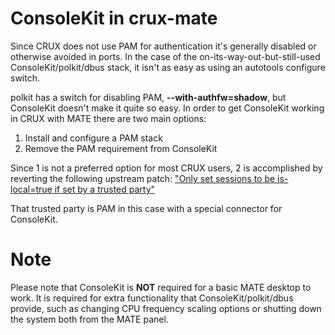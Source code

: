 # ConsoleKit in crux-mate #

Since CRUX does not use PAM for authentication it's generally disabled or otherwise avoided in ports. In the case of the on-its-way-out-but-still-used ConsoleKit/polkit/dbus stack, it isn't as easy as using an autotools configure switch.

polkit has a switch for disabling PAM, **--with-authfw=shadow**, but ConsoleKit doesn't make it quite so easy. In order to get ConsoleKit working in CRUX with MATE there are two main options:

  1. Install and configure a PAM stack
  1. Remove the PAM requirement from ConsoleKit

Since 1 is not a preferred option for most CRUX users, 2 is accomplished by reverting the following upstream patch: ["Only set sessions to be is-local=true if set by a trusted party"](http://cgit.freedesktop.org/ConsoleKit/commit/?id=4f88228f31a63c026c424a92827f26ad7535275c)

That trusted party is PAM in this case with a special connector for ConsoleKit.

# Note #

Please note that ConsoleKit is **NOT** required for a basic MATE desktop to work. It is required for extra functionality that ConsoleKit/polkit/dbus provide, such as changing CPU frequency scaling options or shutting down the system both from the MATE panel.